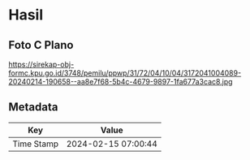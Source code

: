 # Hasil

## Foto C Plano

https://sirekap-obj-formc.kpu.go.id/3748/pemilu/ppwp/31/72/04/10/04/3172041004089-20240214-190658--aa8e7f68-5b4c-4679-9897-1fa677a3cac8.jpg


## Metadata

| Key        | Value               |
| ---------- | ------------------- |
| Time Stamp | 2024-02-15 07:00:44 |



